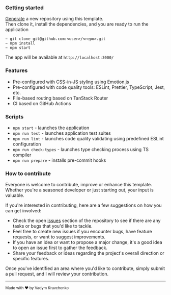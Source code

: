 ### Getting started

[Generate](https://github.com/new?template_name=react-vite-template&template_owner=krau5) a new repository using this template. <br />
Then clone it, install the dependencies, and you are ready to run the application
```shell
~ git clone git@github.com:<user>/<repo>.git
~ npm install
~ npm start
```

The app will be available at `http://localhost:3000/`

### Features
- Pre-configured with CSS-in-JS styling using Emotion.js
- Pre-configured with code quality tools: ESLint, Prettier, TypeScript, Jest, etc.
- File-based routing based on TanStack Router
- CI based on GitHub Actions

### Scripts

- `npm start` - launches the application
- `npm run test` - launches application test suites
- `npm run lint` - launches code quality validating using predefined ESLint configuration
- `npm run check-types` - launches type checking process using TS compiler
- `npm run prepare` - installs pre-commit hooks

### How to contribute

Everyone is welcome to contribute, improve or enhance this template. Whether you're a seasoned developer or just starting out, your input is valuable.

If you're interested in contributing, here are a few suggestions on how you can get involved:

- Check the open [issues](https://github.com/krau5/react-vite-template/issues) section of the repository to see if there are any tasks or bugs that you'd like to tackle.
- Feel free to create new issues if you encounter bugs, have feature requests, or want to suggest improvements.
- If you have an idea or want to propose a major change, it's a good idea to open an issue first to gather the feedback.
- Share your feedback or ideas regarding the project's overall direction or specific features.

Once you've identified an area where you'd like to contribute, simply submit a pull request, and I will review your contribution.

___

<sup>Made with ♥ by Vadym Kravchenko</sup>
